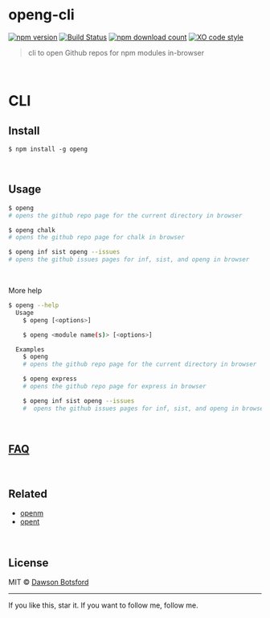 # openg-cli
[![npm version](https://img.shields.io/npm/v/openg.svg)](https://www.npmjs.com/package/openg)
[![Build Status](https://travis-ci.org/dawsonbotsford/openg.svg?branch=master)](https://travis-ci.org/dawsonbotsford/openg)
[![npm download count](http://img.shields.io/npm/dm/openg.svg?style=flat)](http://npmjs.org/openg-cli)
[![XO code style](https://img.shields.io/badge/code_style-XO-5ed9c7.svg)](https://github.com/sindresorhus/xo)

> cli to open Github repos for npm modules in-browser

<br>

# CLI

## Install
```
$ npm install -g openg
```

<br>

## Usage

```sh
$ openg
# opens the github repo page for the current directory in browser

$ openg chalk
# opens the github repo page for chalk in browser

$ openg inf sist openg --issues
# opens the github issues pages for inf, sist, and openg in browser
```

<br>

More help
```sh
$ openg --help
  Usage
    $ openg [<options>]

    $ openg <module name(s)> [<options>]

  Examples
    $ openg
    # opens the github repo page for the current directory in browser

    $ openg express
    # opens the github repo page for express in browser

    $ openg inf sist openg --issues
    #  opens the github issues pages for inf, sist, and openg in browser`
```

<br>

## [FAQ](https://github.com/dawsonbotsford/openg#faq)

<br>

## Related
* [openm](https://github.com/dawsonbotsford/openm)
* [opent](https://github.com/dawsonbotsford/opent)

<br>

## License

MIT © [Dawson Botsford](http://dawsonbotsford.com)


---
If you like this, star it. If you want to follow me, follow me.
